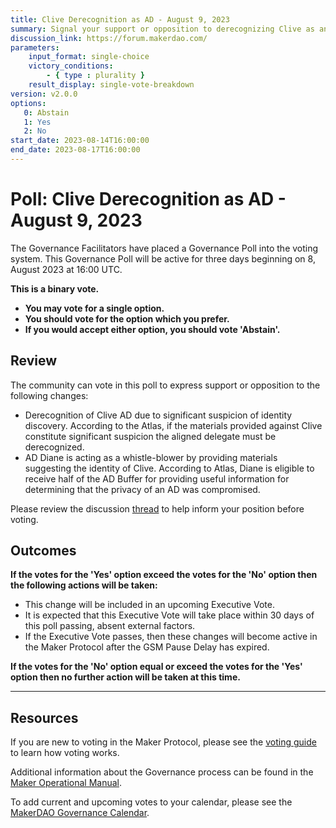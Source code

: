 ```yaml
---
title: Clive Derecognition as AD - August 9, 2023
summary: Signal your support or opposition to derecognizing Clive as an AD due to identity compromise based on the materials AD Diane provided.
discussion_link: https://forum.makerdao.com/
parameters:
    input_format: single-choice
    victory_conditions:
        - { type : plurality }
    result_display: single-vote-breakdown
version: v2.0.0
options:
   0: Abstain
   1: Yes
   2: No
start_date: 2023-08-14T16:00:00
end_date: 2023-08-17T16:00:00
---
```

# Poll: Clive Derecognition as AD - August 9, 2023

The Governance Facilitators have placed a Governance Poll into the voting system. This Governance Poll will be active for three days beginning on 8, August 2023 at 16:00 UTC.

**This is a binary vote.**
- **You may vote for a single option.**
- **You should vote for the option which you prefer.**
- **If you would accept either option, you should vote 'Abstain'.**

## Review

The community can vote in this poll to express support or opposition to the following changes:

* Derecognition of Clive AD due to significant suspicion of identity discovery. According to the Atlas, if the materials provided against Clive constitute significant suspicion the aligned delegate must be derecognized.
* AD Diane is acting as a whistle-blower by providing materials suggesting the identity of Clive. According to Atlas, Diane is eligible to receive half of the AD Buffer for providing useful information for determining that the privacy of an AD was compromised. 

Please review the discussion [thread](discussion_link) to help inform your position before voting.

## Outcomes

**If the votes for the 'Yes' option exceed the votes for the 'No' option then the following actions will be taken:**

* This change will be included in an upcoming Executive Vote.
* It is expected that this Executive Vote will take place within 30 days of this poll passing, absent external factors.
* If the Executive Vote passes, then these changes will become active in the Maker Protocol after the GSM Pause Delay has expired.

**If the votes for the 'No' option equal or exceed the votes for the 'Yes' option then no further action will be taken at this time.**

---

## Resources

If you are new to voting in the Maker Protocol, please see the [voting guide](https://manual.makerdao.com/governance/voting-in-makerdao/on-chain-governance) to learn how voting works.

Additional information about the Governance process can be found in the [Maker Operational Manual](https://manual.makerdao.com).

To add current and upcoming votes to your calendar, please see the [MakerDAO Governance Calendar](https://manual.makerdao.com/makerdao/calendars/governance-calendar).
